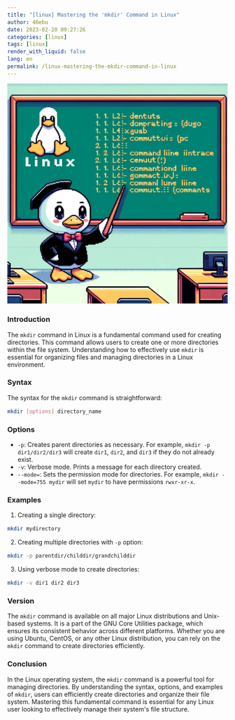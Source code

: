 ```yaml
---
title: "[linux] Mastering the 'mkdir' Command in Linux"
author: 46ebu
date: 2023-02-20 09:27:26 
categories: [linux]
tags: [linux]
render_with_liquid: false
lang: en
permalink: /linux-mastering-the-mkdir-command-in-linux
---
```


![Intro](/assets/img/post/linux.png)
### Introduction
The `mkdir` command in Linux is a fundamental command used for creating directories. This command allows users to create one or more directories within the file system. Understanding how to effectively use `mkdir` is essential for organizing files and managing directories in a Linux environment.

### Syntax
The syntax for the `mkdir` command is straightforward:
```bash
mkdir [options] directory_name
```

### Options
- `-p`: Creates parent directories as necessary. For example, `mkdir -p dir1/dir2/dir3` will create `dir1`, `dir2`, and `dir3` if they do not already exist.
- `-v`: Verbose mode. Prints a message for each directory created.
- `--mode=`: Sets the permission mode for directories. For example, `mkdir --mode=755 mydir` will set `mydir` to have permissions `rwxr-xr-x`.

### Examples
1. Creating a single directory:
```bash
mkdir mydirectory
```

2. Creating multiple directories with `-p` option:
```bash
mkdir -p parentdir/childdir/grandchilddir
```

3. Using verbose mode to create directories:
```bash
mkdir -v dir1 dir2 dir3
```

### Version
The `mkdir` command is available on all major Linux distributions and Unix-based systems. It is a part of the GNU Core Utilities package, which ensures its consistent behavior across different platforms. Whether you are using Ubuntu, CentOS, or any other Linux distribution, you can rely on the `mkdir` command to create directories efficiently.

### Conclusion
In the Linux operating system, the `mkdir` command is a powerful tool for managing directories. By understanding the syntax, options, and examples of `mkdir`, users can efficiently create directories and organize their file system. Mastering this fundamental command is essential for any Linux user looking to effectively manage their system's file structure.